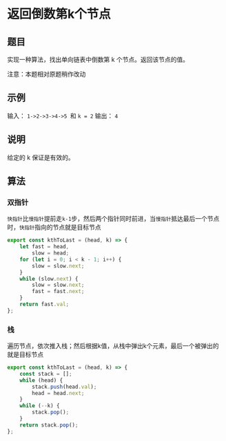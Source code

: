 # 返回倒数第k个节点

## 题目

实现一种算法，找出单向链表中倒数第 k 个节点。返回该节点的值。

注意：本题相对原题稍作改动

## 示例

输入： `1->2->3->4->5 `和 `k = 2`
输出： `4`

## 说明

给定的 k 保证是有效的。

## 算法

### 双指针

`快指针`比`慢指针`提前走`k-1`步，然后两个指针同时前进，当`慢指针`抵达最后一个节点时，`快指针`指向的节点就是目标节点

```js
export const kthToLast = (head, k) => {
	let fast = head,
		slow = head;
	for (let i = 0; i < k - 1; i++) {
		slow = slow.next;
	}
	while (slow.next) {
		slow = slow.next;
		fast = fast.next;
	}
	return fast.val;
};
```

### 栈

遍历节点，依次推入栈；然后根据k值，从栈中弹出k个元素，最后一个被弹出的就是目标节点

```js
export const kthToLast = (head, k) => {
	const stack = [];
	while (head) {
		stack.push(head.val);
		head = head.next;
	}
	while (--k) {
		stack.pop();
	}
	return stack.pop();
};
```